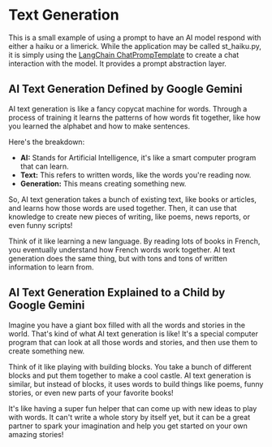 # Text Generation

This is a small example of using a prompt to have an AI model respond with either a haiku or a limerick.  While the application may be called st_haiku.py, it is simply using the [LangChain ChatPrompTemplate](https://python.langchain.com/v0.1/docs/modules/model_io/prompts/quick_start/#chatprompttemplate) to create a chat interaction with the model.  It provides a prompt abstraction layer. 

## AI Text Generation Defined by Google Gemini

AI text generation is like a fancy copycat machine for words. Through a process of training it learns the patterns of how words fit together, like how you learned the alphabet and how to make sentences. 

Here's the breakdown:

* **AI:** Stands for Artificial Intelligence, it's like a smart computer program that can learn.
* **Text:** This refers to written words, like the words you're reading now. 
* **Generation:**  This means creating something new.

So, AI text generation takes a bunch of existing text, like books or articles, and learns how those words are used together. Then, it can use that knowledge to create new pieces of writing,  like poems, news reports, or even funny scripts! 

Think of it like learning a new language. By reading lots of books in French, you eventually understand how French words work together. AI text generation does the same thing, but with tons and tons of written information to learn from. 

## AI Text Generation Explained to a Child by Google Gemini

Imagine you have a giant box filled with all the words and stories in the world. That's kind of what AI text generation is like! It's a special computer program that can look at all those words and stories, and then use them to create something new.

Think of it like playing with building blocks. You take a bunch of different blocks and put them together to make a cool castle. AI text generation is similar, but instead of blocks, it uses words to build things like poems, funny stories, or even new parts of your favorite books!

It's like having a super fun helper that can come up with new ideas to play with words. It can't write a whole story by itself yet, but it can be a great partner to spark your imagination and help you get started on your own amazing stories! 
